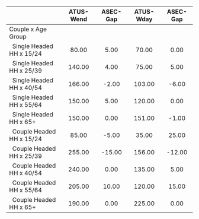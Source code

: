 
|                      |    ATUS-Wend |     ASEC-Gap |    ATUS-Wday |     ASEC-Gap |
| -------------------- | :----------: | :----------: | :----------: | :----------: |
| Couple x Age Group   |              |              |              |              |
| &nbsp;&nbsp;Single Headed HH x 15/24 |        80.00 |         5.00 |        70.00 |         0.00 |
| &nbsp;&nbsp;Single Headed HH x 25/39 |       140.00 |         4.00 |        75.00 |         5.00 |
| &nbsp;&nbsp;Single Headed HH x 40/54 |       166.00 |        -2.00 |       103.00 |        -6.00 |
| &nbsp;&nbsp;Single Headed HH x 55/64 |       150.00 |         5.00 |       120.00 |         0.00 |
| &nbsp;&nbsp;Single Headed HH x 65+ |       150.00 |         0.00 |       151.00 |        -1.00 |
| &nbsp;&nbsp;Couple Headed HH x 15/24 |        85.00 |        -5.00 |        35.00 |        25.00 |
| &nbsp;&nbsp;Couple Headed HH x 25/39 |       255.00 |       -15.00 |       156.00 |       -12.00 |
| &nbsp;&nbsp;Couple Headed HH x 40/54 |       240.00 |         0.00 |       135.00 |         5.00 |
| &nbsp;&nbsp;Couple Headed HH x 55/64 |       205.00 |        10.00 |       120.00 |        15.00 |
| &nbsp;&nbsp;Couple Headed HH x 65+ |       190.00 |         0.00 |       225.00 |         0.00 |

